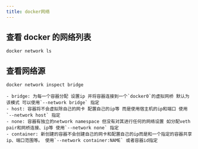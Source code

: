 ```yaml
---
title: docker网络
---
```


## 查看 docker 的网络列表

```shell
docker network ls
```

## 查看网络源

```shell
docker network inspect bridge
```

    - bridge: 为每一个容器分配 设置ip 并将容器连接到一个`docker0`的虚拟网桥 默认为该模式 可以使用`--network bridge` 指定
    - host: 容器将不会虚拟除自己的网卡 配置自己的ip等 而是使用宿主机的ip和端口 使用 `--network host` 指定
    - none: 容器有独立的network namespace 但没有对其进行任何的网络设置 如分配veth pair和网桥连接、ip等 使用`--network none` 指定
    - container: 新创建的容器不会创建自己的网卡和配置自己的ip而是和一个指定的容器共享ip、端口范围等。 使用`--network container:NAME` 或者容器id指定
